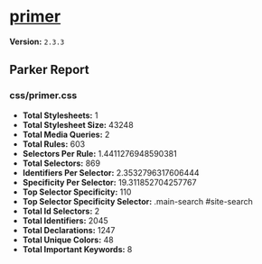 # [primer]( http://primercss.io )

**Version:** `2.3.3`

## Parker Report

### css/primer.css

- **Total Stylesheets:** 1
- **Total Stylesheet Size:** 43248
- **Total Media Queries:** 2
- **Total Rules:** 603
- **Selectors Per Rule:** 1.4411276948590381
- **Total Selectors:** 869
- **Identifiers Per Selector:** 2.3532796317606444
- **Specificity Per Selector:** 19.311852704257767
- **Top Selector Specificity:** 110
- **Top Selector Specificity Selector:** .main-search #site-search
- **Total Id Selectors:** 2
- **Total Identifiers:** 2045
- **Total Declarations:** 1247
- **Total Unique Colors:** 48
- **Total Important Keywords:** 8
